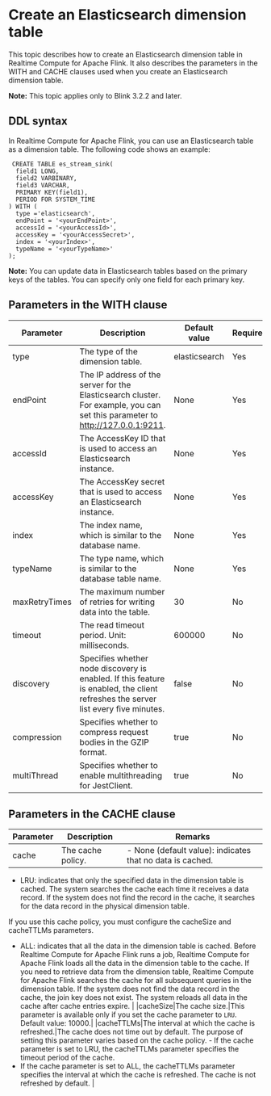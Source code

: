# Create an Elasticsearch dimension table

This topic describes how to create an Elasticsearch dimension table in Realtime Compute for Apache Flink. It also describes the parameters in the WITH and CACHE clauses used when you create an Elasticsearch dimension table.

**Note:** This topic applies only to Blink 3.2.2 and later.

## DDL syntax

In Realtime Compute for Apache Flink, you can use an Elasticsearch table as a dimension table. The following code shows an example:

```
 CREATE TABLE es_stream_sink(
  field1 LONG, 
  field2 VARBINARY, 
  field3 VARCHAR,
  PRIMARY KEY(field1),
  PERIOD FOR SYSTEM_TIME
) WITH (
  type ='elasticsearch',
  endPoint = '<yourEndPoint>',
  accessId = '<yourAccessId>',
  accessKey = '<yourAccessSecret>',
  index = '<yourIndex>',
  typeName = '<yourTypeName>'
);
```

**Note:** You can update data in Elasticsearch tables based on the primary keys of the tables. You can specify only one field for each primary key.

## Parameters in the WITH clause

|Parameter|Description|Default value|Required|
|---------|-----------|-------------|--------|
|type|The type of the dimension table.|elasticsearch|Yes|
|endPoint|The IP address of the server for the Elasticsearch cluster. For example, you can set this parameter to http://127.0.0.1:9211.|None|Yes|
|accessId|The AccessKey ID that is used to access an Elasticsearch instance.|None|Yes|
|accessKey|The AccessKey secret that is used to access an Elasticsearch instance.|None|Yes|
|index|The index name, which is similar to the database name.|None|Yes|
|typeName|The type name, which is similar to the database table name.|None|Yes|
|maxRetryTimes|The maximum number of retries for writing data into the table.|30|No|
|timeout|The read timeout period. Unit: milliseconds.|600000|No|
|discovery|Specifies whether node discovery is enabled. If this feature is enabled, the client refreshes the server list every five minutes.|false|No|
|compression|Specifies whether to compress request bodies in the GZIP format.|true|No|
|multiThread|Specifies whether to enable multithreading for JestClient.|true|No|

## Parameters in the CACHE clause

|Parameter|Description|Remarks|
|---------|-----------|-------|
|cache|The cache policy.|-   None \(default value\): indicates that no data is cached.
-   LRU: indicates that only the specified data in the dimension table is cached. The system searches the cache each time it receives a data record. If the system does not find the record in the cache, it searches for the data record in the physical dimension table.

If you use this cache policy, you must configure the cacheSize and cacheTTLMs parameters.

-   ALL: indicates that all the data in the dimension table is cached. Before Realtime Compute for Apache Flink runs a job, Realtime Compute for Apache Flink loads all the data in the dimension table to the cache. If you need to retrieve data from the dimension table, Realtime Compute for Apache Flink searches the cache for all subsequent queries in the dimension table. If the system does not find the data record in the cache, the join key does not exist. The system reloads all data in the cache after cache entries expire. |
|cacheSize|The cache size.|This parameter is available only if you set the cache parameter to `LRU`. Default value: 10000.|
|cacheTTLMs|The interval at which the cache is refreshed.|The cache does not time out by default. The purpose of setting this parameter varies based on the cache policy. -   If the cache parameter is set to LRU, the cacheTTLMs parameter specifies the timeout period of the cache.
-   If the cache parameter is set to ALL, the cacheTTLMs parameter specifies the interval at which the cache is refreshed. The cache is not refreshed by default. |

